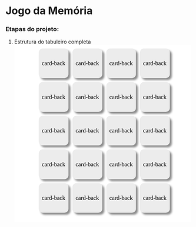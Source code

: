 # Jogo da Memória
### Etapas do projeto: 

1. Estrutura do tabuleiro completa 
  ![image](public/images/estrutura-tabuleiro.png)


